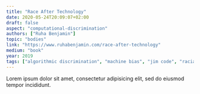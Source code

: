 ```yaml
---
title: "Race After Technology"
date: 2020-05-24T20:09:07+02:00
draft: false
aspect: "computational-discrimination"
authors: ["Ruha Benjamin"]
topic: "bodies"
link: "https://www.ruhabenjamin.com/race-after-technology"
medium: "book"
year: 2019
tags: ["algorithmic discrimination", "machine bias", "jim code", "racial hierarchies", "discriminatory designs"]
---
```

Lorem ipsum dolor sit amet, consectetur adipisicing elit, sed do eiusmod
tempor incididunt.